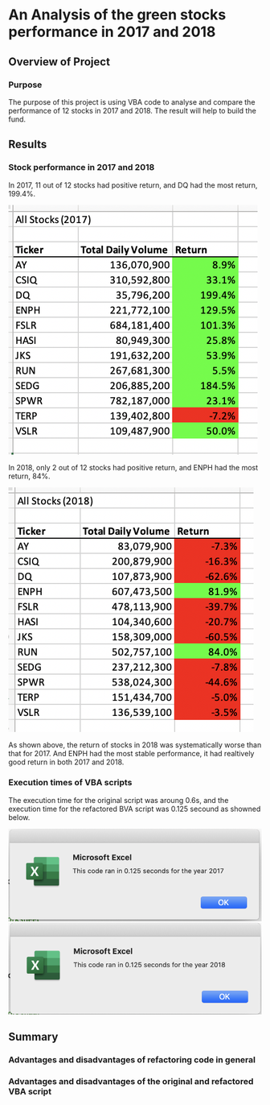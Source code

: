 # An Analysis of the green stocks performance in 2017 and 2018
## Overview of Project
### Purpose
The purpose of this project is using VBA code to analyse and compare the performance of 12 stocks in 2017 and 2018. The result will help to build the fund.

## Results
### Stock performance in 2017 and 2018
In 2017, 11 out of 12 stocks had positive return, and DQ had the most return, 199.4%.

![2017_Result](Resources/2017_Result.png)

In 2018, only 2 out of 12 stocks had positive return, and ENPH had the most return, 84%. 

![2018_Result](Resources/2018_Result.png)

As shown above, the return of stocks in 2018 was systematically worse than that for 2017. And ENPH had the most stable performance, it had realtively good return in both 2017 and 2018.

### Execution times of VBA scripts
The execution time for the original script was aroung 0.6s, and the execution time for the refactored BVA script was 0.125 secound as showned below.

![VBA_Challenge_2017](Resources/VBA_Challenge_2017.png)
![VBA_Challenge_2018](Resources/VBA_Challenge_2018.png)


## Summary
### Advantages and disadvantages of refactoring code in general 

### Advantages and disadvantages of the original and refactored VBA script
